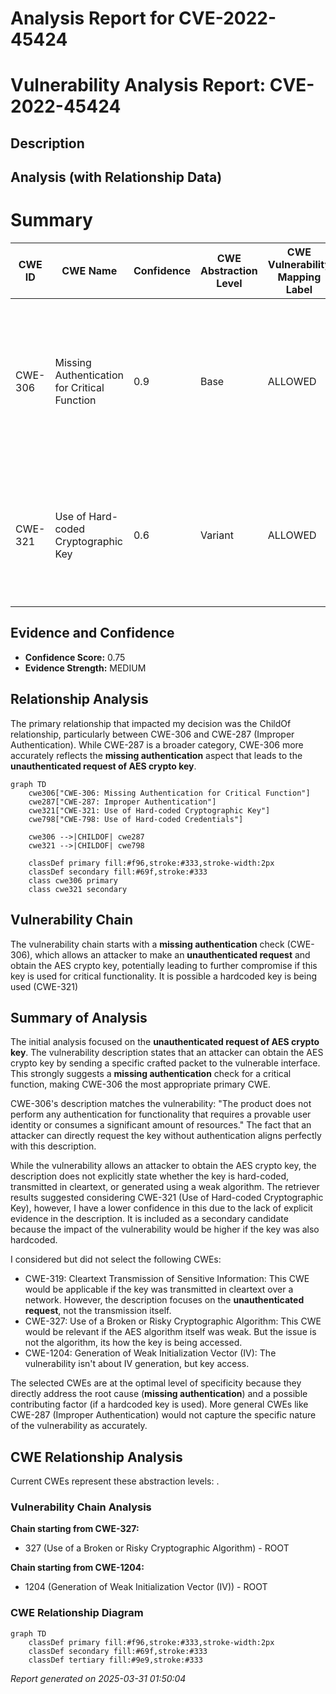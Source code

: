# Analysis Report for CVE-2022-45424

# Vulnerability Analysis Report: CVE-2022-45424

## Description



## Analysis (with Relationship Data)

# Summary
| CWE ID | CWE Name | Confidence | CWE Abstraction Level | CWE Vulnerability Mapping Label | CWE-Vulnerability Mapping Notes |
|---|---|---|---|---|---|
| CWE-306 | Missing Authentication for Critical Function | 0.9 | Base | ALLOWED | The product does not perform any authentication for functionality that requires a provable user identity or consumes a significant amount of resources. |
| CWE-321 | Use of Hard-coded Cryptographic Key | 0.6 | Variant | ALLOWED | The use of a hard-coded cryptographic key significantly increases the possibility that encrypted data may be recovered. |

## Evidence and Confidence

*   **Confidence Score:** 0.75
*   **Evidence Strength:** MEDIUM

## Relationship Analysis
The primary relationship that impacted my decision was the ChildOf relationship, particularly between CWE-306 and CWE-287 (Improper Authentication). While CWE-287 is a broader category, CWE-306 more accurately reflects the **missing authentication** aspect that leads to the **unauthenticated request of AES crypto key**.

```mermaid
graph TD
    cwe306["CWE-306: Missing Authentication for Critical Function"]
    cwe287["CWE-287: Improper Authentication"]
    cwe321["CWE-321: Use of Hard-coded Cryptographic Key"]
    cwe798["CWE-798: Use of Hard-coded Credentials"]
    
    cwe306 -->|CHILDOF| cwe287
    cwe321 -->|CHILDOF| cwe798

    classDef primary fill:#f96,stroke:#333,stroke-width:2px
    classDef secondary fill:#69f,stroke:#333
    class cwe306 primary
    class cwe321 secondary
```

## Vulnerability Chain
The vulnerability chain starts with a **missing authentication** check (CWE-306), which allows an attacker to make an **unauthenticated request** and obtain the AES crypto key, potentially leading to further compromise if this key is used for critical functionality. It is possible a hardcoded key is being used (CWE-321)

## Summary of Analysis
The initial analysis focused on the **unauthenticated request of AES crypto key**. The vulnerability description states that an attacker can obtain the AES crypto key by sending a specific crafted packet to the vulnerable interface. This strongly suggests a **missing authentication** check for a critical function, making CWE-306 the most appropriate primary CWE.

CWE-306's description matches the vulnerability: "The product does not perform any authentication for functionality that requires a provable user identity or consumes a significant amount of resources." The fact that an attacker can directly request the key without authentication aligns perfectly with this description.

While the vulnerability allows an attacker to obtain the AES crypto key, the description does not explicitly state whether the key is hard-coded, transmitted in cleartext, or generated using a weak algorithm. The retriever results suggested considering CWE-321 (Use of Hard-coded Cryptographic Key), however, I have a lower confidence in this due to the lack of explicit evidence in the description. It is included as a secondary candidate because the impact of the vulnerability would be higher if the key was also hardcoded.

I considered but did not select the following CWEs:

*   CWE-319: Cleartext Transmission of Sensitive Information: This CWE would be applicable if the key was transmitted in cleartext over a network. However, the description focuses on the **unauthenticated request**, not the transmission itself.
*   CWE-327: Use of a Broken or Risky Cryptographic Algorithm: This CWE would be relevant if the AES algorithm itself was weak. But the issue is not the algorithm, its how the key is being accessed.
*   CWE-1204: Generation of Weak Initialization Vector (IV): The vulnerability isn't about IV generation, but key access.

The selected CWEs are at the optimal level of specificity because they directly address the root cause (**missing authentication**) and a possible contributing factor (if a hardcoded key is used). More general CWEs like CWE-287 (Improper Authentication) would not capture the specific nature of the vulnerability as accurately.


## CWE Relationship Analysis

Current CWEs represent these abstraction levels: .


### Vulnerability Chain Analysis

**Chain starting from CWE-327:**
- 327 (Use of a Broken or Risky Cryptographic Algorithm) - ROOT


**Chain starting from CWE-1204:**
- 1204 (Generation of Weak Initialization Vector (IV)) - ROOT



### CWE Relationship Diagram

```mermaid
graph TD
    classDef primary fill:#f96,stroke:#333,stroke-width:2px
    classDef secondary fill:#69f,stroke:#333
    classDef tertiary fill:#9e9,stroke:#333
```



*Report generated on 2025-03-31 01:50:04*
